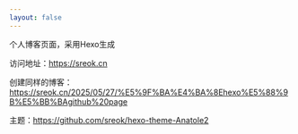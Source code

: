 ```yaml
---
layout: false
---
```

个人博客页面，采用Hexo生成

访问地址：https://sreok.cn

创建同样的博客：https://sreok.cn/2025/05/27/%E5%9F%BA%E4%BA%8Ehexo%E5%88%9B%E5%BB%BAgithub%20page

主题：https://github.com/sreok/hexo-theme-Anatole2


